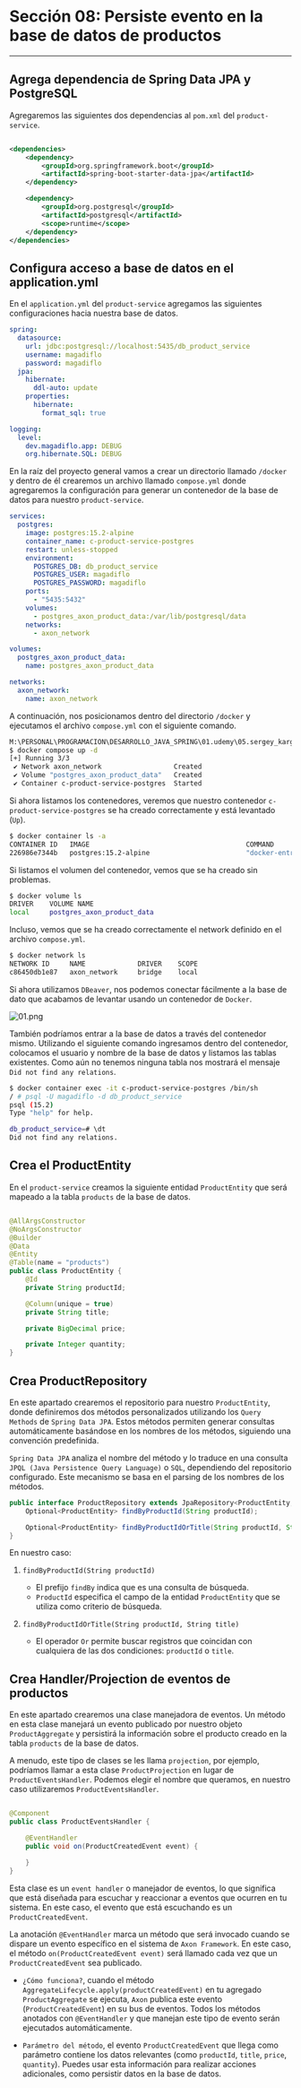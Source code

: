 # Sección 08: Persiste evento en la base de datos de productos

---

## Agrega dependencia de Spring Data JPA y PostgreSQL

Agregaremos las siguientes dos dependencias al `pom.xml` del `product-service`.

````xml

<dependencies>
    <dependency>
        <groupId>org.springframework.boot</groupId>
        <artifactId>spring-boot-starter-data-jpa</artifactId>
    </dependency>

    <dependency>
        <groupId>org.postgresql</groupId>
        <artifactId>postgresql</artifactId>
        <scope>runtime</scope>
    </dependency>
</dependencies>
````

## Configura acceso a base de datos en el application.yml

En el `application.yml` del `product-service` agregamos las siguientes configuraciones hacia nuestra base de datos.

````yml
spring:
  datasource:
    url: jdbc:postgresql://localhost:5435/db_product_service
    username: magadiflo
    password: magadiflo
  jpa:
    hibernate:
      ddl-auto: update
    properties:
      hibernate:
        format_sql: true

logging:
  level:
    dev.magadiflo.app: DEBUG
    org.hibernate.SQL: DEBUG
````

En la raíz del proyecto general vamos a crear un directorio llamado `/docker` y dentro de él crearemos un archivo
llamado `compose.yml` donde agregaremos la configuración para generar un contenedor de la base de datos para nuestro
`product-service`.

````yml
services:
  postgres:
    image: postgres:15.2-alpine
    container_name: c-product-service-postgres
    restart: unless-stopped
    environment:
      POSTGRES_DB: db_product_service
      POSTGRES_USER: magadiflo
      POSTGRES_PASSWORD: magadiflo
    ports:
      - "5435:5432"
    volumes:
      - postgres_axon_product_data:/var/lib/postgresql/data
    networks:
      - axon_network

volumes:
  postgres_axon_product_data:
    name: postgres_axon_product_data

networks:
  axon_network:
    name: axon_network
````

A continuación, nos posicionamos dentro del directorio `/docker` y ejecutamos el archivo `compose.yml` con el siguiente
comando.

````bash
M:\PERSONAL\PROGRAMACION\DESARROLLO_JAVA_SPRING\01.udemy\05.sergey_kargopolov\event-driven-cqrs-saga-axon-microservices\docker (main -> origin)
$ docker compose up -d                                                                                                                         
[+] Running 3/3                                                                                                                                
 ✔ Network axon_network                  Created                                                                                               
 ✔ Volume "postgres_axon_product_data"   Created                                                                                               
 ✔ Container c-product-service-postgres  Started                                                                                                                                                                                             
````

Si ahora listamos los contenedores, veremos que nuestro contenedor `c-product-service-postgres` se ha creado
correctamente y está levantado (`Up`).

````bash
$ docker container ls -a
CONTAINER ID   IMAGE                                       COMMAND                  CREATED          STATUS                      PORTS                    NAMES
226986e7344b   postgres:15.2-alpine                        "docker-entrypoint.s…"   34 seconds ago   Up 33 seconds               0.0.0.0:5435->5432/tcp   c-product-service-postgres
````

Si listamos el volumen del contenedor, vemos que se ha creado sin problemas.

````bash
$ docker volume ls
DRIVER    VOLUME NAME
local     postgres_axon_product_data
````

Incluso, vemos que se ha creado correctamente el network definido en el archivo `compose.yml`.

````bash
$ docker network ls
NETWORK ID     NAME             DRIVER    SCOPE
c86450db1e87   axon_network     bridge    local
````

Si ahora utilizamos `DBeaver`, nos podemos conectar fácilmente a la base de dato que acabamos de levantar usando un
contenedor de `Docker`.

![01.png](assets/section-08/01.png)

También podríamos entrar a la base de datos a través del contenedor mismo. Utilizando el siguiente comando ingresamos
dentro del contenedor, colocamos el usuario y nombre de la base de datos y listamos las tablas existentes. Como aún
no tenemos ninguna tabla nos mostrará el mensaje `Did not find any relations`.

````bash
$ docker container exec -it c-product-service-postgres /bin/sh
/ # psql -U magadiflo -d db_product_service
psql (15.2)
Type "help" for help.

db_product_service=# \dt
Did not find any relations.
````

## Crea el ProductEntity

En el `product-service` creamos la siguiente entidad `ProductEntity` que será mapeado a la tabla `products` de la
base de datos.

````java

@AllArgsConstructor
@NoArgsConstructor
@Builder
@Data
@Entity
@Table(name = "products")
public class ProductEntity {
    @Id
    private String productId;

    @Column(unique = true)
    private String title;

    private BigDecimal price;

    private Integer quantity;
}
````

## Crea ProductRepository

En este apartado crearemos el repositorio para nuestro `ProductEntity`, donde definiremos dos métodos personalizados
utilizando los `Query Methods` de `Spring Data JPA`. Estos métodos permiten generar consultas automáticamente basándose
en los nombres de los métodos, siguiendo una convención predefinida.

`Spring Data JPA` analiza el nombre del método y lo traduce en una consulta `JPQL (Java Persistence Query Language)` o
`SQL`, dependiendo del repositorio configurado. Este mecanismo se basa en el parsing de los nombres de los métodos.

````java
public interface ProductRepository extends JpaRepository<ProductEntity, String> {
    Optional<ProductEntity> findByProductId(String productId);

    Optional<ProductEntity> findByProductIdOrTitle(String productId, String title);
}
````

En nuestro caso:

1. `findByProductId(String productId)`
    - El prefijo `findBy` indica que es una consulta de búsqueda.
    - `ProductId` especifica el campo de la entidad `ProductEntity` que se utiliza como criterio de búsqueda.

2. `findByProductIdOrTitle(String productId, String title)`
    - El operador `Or` permite buscar registros que coincidan con cualquiera de las dos condiciones: `productId` o
      `title`.

## Crea Handler/Projection de eventos de productos

En este apartado crearemos una clase manejadora de eventos. Un método en esta clase manejará un evento publicado por
nuestro objeto `ProductAggregate` y persistirá la información sobre el producto creado en la tabla `products` de la
base de datos.

A menudo, este tipo de clases se les llama `projection`, por ejemplo, podríamos llamar a esta clase `ProductProjection`
en lugar de `ProductEventsHandler`. Podemos elegir el nombre que queramos, en nuestro caso utilizaremos
`ProductEventsHandler`.

````java

@Component
public class ProductEventsHandler {

    @EventHandler
    public void on(ProductCreatedEvent event) {

    }
}
````

Esta clase es un `event handler` o manejador de eventos, lo que significa que está diseñada para escuchar y reaccionar
a eventos que ocurren en tu sistema. En este caso, el evento que está escuchando es un `ProductCreatedEvent`.

La anotación `@EventHandler` marca un método que será invocado cuando se dispare un evento específico en el sistema de
`Axon Framework`. En este caso, el método `on(ProductCreatedEvent event)` será llamado cada vez que un
`ProductCreatedEvent` sea publicado.

- `¿Cómo funciona?`, cuando el método `AggregateLifecycle.apply(productCreatedEvent)` en tu agregado `ProductAggregate`
  se ejecuta, `Axon` publica este evento (`ProductCreatedEvent`) en su bus de eventos. Todos los métodos anotados con
  `@EventHandler` y que manejan este tipo de evento serán ejecutados automáticamente.

- `Parámetro del método`, el evento `ProductCreatedEvent` que llega como parámetro contiene los datos relevantes (como
  `productId`, `title`, `price`, `quantity`). Puedes usar esta información para realizar acciones adicionales, como
  persistir datos en la base de datos.

